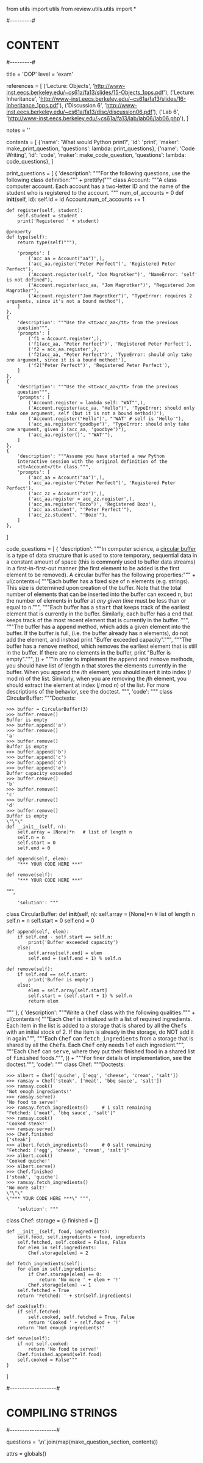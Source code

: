 from utils import utils
from review.utils.utils import *

#---------#
# CONTENT #
#---------#

title = 'OOP'
level = 'exam'

references = [
    ('Lecture: Objects',
     'http://www-inst.eecs.berkeley.edu/~cs61a/fa13/slides/15-Objects_1pps.pdf'),
    ('Lecture: Inheritance',
     'http://www-inst.eecs.berkeley.edu/~cs61a/fa13/slides/16-Inheritance_1pps.pdf'),
    ('Discussion 6',
     'http://www-inst.eecs.berkeley.edu/~cs61a/fa13/disc/discussion06.pdf'),
    ('Lab 6',
     'http://www-inst.eecs.berkeley.edu/~cs61a/fa13/lab/lab06/lab06.php'),
]

notes = ''

contents = [
    {'name': 'What would Python print?',
     'id': 'print',
     'maker': make_print_question,
     'questions': lambda: print_questions},
    {'name': 'Code Writing',
     'id': 'code',
     'maker': make_code_question,
     'questions': lambda: code_questions},
]

print_questions = [
    {
        'description': """For the following questions, use the following
        class definition:""" + prettify("""
class Account:
    \"\"\"A class computer account. Each account has a two-letter ID
    and the name of the student who is registered to the account.
    \"\"\"
    num_of_accounts = 0
    def __init__(self, id):
        self.id = id
        Account.num_of_accounts += 1

    def register(self, student):
        self.student = student
        print('Registered ' + student)

    @property
    def type(self):
        return type(self)"""),

        'prompts': [
            ('acc_aa = Account("aa")',),
            ('acc_aa.register("Peter Perfect")', 'Registered Peter Perfect'),
            ('Account.register(self, "Jom Magrotker")', "NameError: 'self' is not defined"),
            ('Account.register(acc_aa, "Jom Magrotker")', "Registered Jom Magrotker"),
            ('Account.register("Jom Magrotker")', "TypeError: requires 2 arguments, since it's not a bound method"),
        ]
    },
    {
        'description': """Use the <tt>acc_aa</tt> from the previous
        question""",
        'prompts': [
            ('f1 = Account.register',),
            ('f1(acc_aa, "Peter Perfect")', 'Registered Peter Perfect'),
            ('f2 = acc_aa.register',),
            ('f2(acc_aa, "Peter Perfect")', 'TypeError: should only take one argument, since it is a bound method!'),
            ('f2("Peter Perfect")', 'Registered Peter Perfect'),
        ]
    },
    {
        'description': """Use the <tt>acc_aa</tt> from the previous
        question""",
        'prompts': [
            ('Account.register = lambda self: "WAT"',),
            ('Account.register(acc_aa, "Hello")', 'TypeError: should only take one argument, self (but it is not a bound method!)'),
            ('Account.register("Hello")', "'WAT' # self is 'Hello'"),
            ('acc_aa.register("goodbye")', "TypeError: should only take one argument, given 2 (acc_aa, 'goodbye')"),
            ('acc_aa.register()', "'WAT'"),
        ]
    },
    {
        'description': """Assume you have started a new Python
        interactive session with the original definition of the
        <tt>Account</tt> class.""",
        'prompts': [
            ('acc_aa = Account("aa")',),
            ('acc_aa.register("Peter Perfect")', 'Registered Peter Perfect'),
            ('acc_zz = Account("zz")',),
            ('acc_aa.register = acc_zz.register',),
            ('acc_aa.register("Bozo")', 'Registered Bozo'),
            ('acc_aa.student', "'Peter Perfect'"),
            ('acc_zz.student', "'Bozo'"),
        ]
    },
]

code_questions = [
    {
        'description': """In computer science, a
        <a href='http://en.wikipedia.org/wiki/Circular_buffer'>circular
        buffer</a> is a type of data structure that is used to store
        temporary, sequential data in a constant amount of space
        (this is commonly used to buffer data streams) in a
        first-in-first-out manner (the first element to be added is the
        first element to be removed). A circular
        buffer has the following properties:""" + ul(contents=(
            """Each buffer has a fixed size of <tt>n</tt> elements
            (e.g. strings). This size is determined upon creation
            of the buffer.
            Note that the total number of elements that can be
            inserted into the buffer can exceed <tt>n</tt>, but the
            number of elements in buffer at <i>any given time</i>
            must be less than or equal to <tt>n</tt>.""",
            """Each buffer has a <tt>start</tt> that keeps track of
            the earliest element that is currently in the buffer.
            Similarly, each buffer has a <tt>end</tt> that keeps track
            of the most recent element that is currently in the buffer.
            """,
            """The buffer has a <tt>append</tt> method, which adds
            a given element into the buffer. If the buffer is full,
            (i.e. the buffer already has <tt>n</tt> elements), do
            not add the element, and instead print "Buffer exceeded
            capacity".""",
            """The buffer has a <tt>remove</tt> method, which removes
            the earliest element that is still in the buffer. If there
            are no elements in the buffer, print "Buffer is empty".""",
        )) + """In order to implement the <tt>append</tt> and
        <tt>remove</tt> methods, you should have list of length
        <tt>n</tt> that stores the elements currently in the buffer.
        When you append the <i>i</i>th element, you should insert it
        into index (<i>i</i> mod <i>n</i>) of the list. Similarly,
        when you are removing the <i>j</i>th element, you should
        extract the element at index (<i>j</i> mod <i>n</i>) of the
        list. For more descriptions of the behavior, see the doctest.
        """,
        'code': """
class CircularBuffer:
    \"\"\"Doctests:

    >>> buffer = CircularBuffer(3)
    >>> buffer.remove()
    Buffer is empty
    >>> buffer.append('a')
    >>> buffer.remove()
    'a'
    >>> buffer.remove()
    Buffer is empty
    >>> buffer.append('b')
    >>> buffer.append('c')
    >>> buffer.append('d')
    >>> buffer.append('e')
    Buffer capacity exceeded
    >>> buffer.remove()
    'b'
    >>> buffer.remove()
    'c'
    >>> buffer.remove()
    'd'
    >>> buffer.remove()
    Buffer is empty
    \"\"\"
    def __init__(self, n):
        self.array = [None]*n   # list of length n
        self.n = n
        self.start = 0
        self.end = 0

    def append(self, elem):
        "*** YOUR CODE HERE ***"

    def remove(self):
        "*** YOUR CODE HERE ***"
""",

        'solution': """
class CircularBuffer:
    def __init__(self, n):
        self.array = [None]*n   # list of length n
        self.n = n
        self.start = 0
        self.end = 0

    def append(self, elem):
        if self.end - self.start == self.n:
            print('Buffer exceeded capacity')
        else:
            self.array[self.end] = elem
            self.end = (self.end + 1) % self.n

    def remove(self):
        if self.end == self.start:
            print('Buffer is empty')
        else:
            elem = self.array[self.start]
            self.start = (self.start + 1) % self.n
            return elem
"""
    },
    {
        'description': """Write a <tt>Chef</tt> class with the
        following qualities:""" + ul(contents=(
            """Each <tt>Chef</tt> is initialized with a list of
            required ingredients. Each item in the list is added to
            a storage that is shared by all the <tt>Chef</tt>s with an
            initial stock of 2. If the item is already in the storage,
            do NOT add it in again.""",
            """Each <tt>Chef</tt> can <tt>fetch_ingredients</tt> from
            a storage that is shared by all the <tt>Chef</tt>s. Each
            <tt>Chef</tt> only needs 1 of each ingredient.""",
            """Each <tt>Chef</tt> can <tt>serve</tt>, where they put
            their finished food in a shared list of <tt>finished</tt>
            foods.""",
        )) + """For finer details of implementation, see the
        doctest.""",
        'code': """
class Chef:
    \"\"\"Doctests:

    >>> albert = Chef('quiche', ['egg', 'cheese', 'cream', 'salt'])
    >>> ramsay = Chef('steak', ['meat', 'bbq sauce', 'salt'])
    >>> ramsay.cook()
    'Not enogh ingredients!'
    >>> ramsay.serve()
    'No food to serve!'
    >>> ramsay.fetch_ingredients()     # 1 salt remaining
    "Fetched: ['meat', 'bbq sauce', 'salt']"
    >>> ramsay.cook()
    'Cooked steak!'
    >>> ramsay.serve()
    >>> Chef.finished
    ['steak']
    >>> albert.fetch_ingredients()     # 0 salt remaining
    "Fetched: ['egg', 'cheese', 'cream', 'salt']"
    >>> albert.cook()
    'Cooked quiche!'
    >>> albert.serve()
    >>> Chef.finished
    ['steak', 'quiche']
    >>> ramsay.fetch_ingredients()
    'No more salt!'
    \"\"\"
    \"*** YOUR CODE HERE ***\" """,

        'solution': """
class Chef:
    storage = {}
    finished = []

    def __init__(self, food, ingredients):
        self.food, self.ingredients = food, ingredients
        self.fetched, self.cooked = False, False
        for elem in self.ingredients:
            Chef.storage[elem] = 2

    def fetch_ingredients(self):
        for elem in self.ingredients:
            if Chef.storage[elem] == 0:
                return 'No more ' + elem + '!'
            Chef.storage[elem] -= 1
        self.fetched = True
        return 'Fetched: ' + str(self.ingredients)

    def cook(self):
        if self.fetched:
            self.cooked, self.fetched = True, False
            return 'Cooked ' + self.food + '!'
        return 'Not enough ingredients!'

    def serve(self):
        if not self.cooked:
            return 'No food to serve!'
        Chef.finished.append(self.food)
        self.cooked = False"""
    }
]

#-------------------#
# COMPILING STRINGS #
#-------------------#

questions = '\n'.join(map(make_question_section, contents))

attrs = globals()

